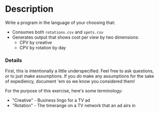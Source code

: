 # Description

Write a program in the language of your choosing that:

 * Consumes both `rotations.csv` and `spots.csv`
 * Generates output that shows cost per view by two dimensions:
   * CPV by creative
   * CPV by rotation by day

### Details

First, this is intentionally a little underspecified.  Feel free to
ask questions, or to just make assumptions.  If you *do* make any
assumptions for the sake of expediency, document 'em so we know you
considered them!

For the purpose of this exercise, here's some terminology:

 * "Creative" - Business lingo for a TV ad
 * "Rotation" - The timerange on a TV network that an ad airs in
